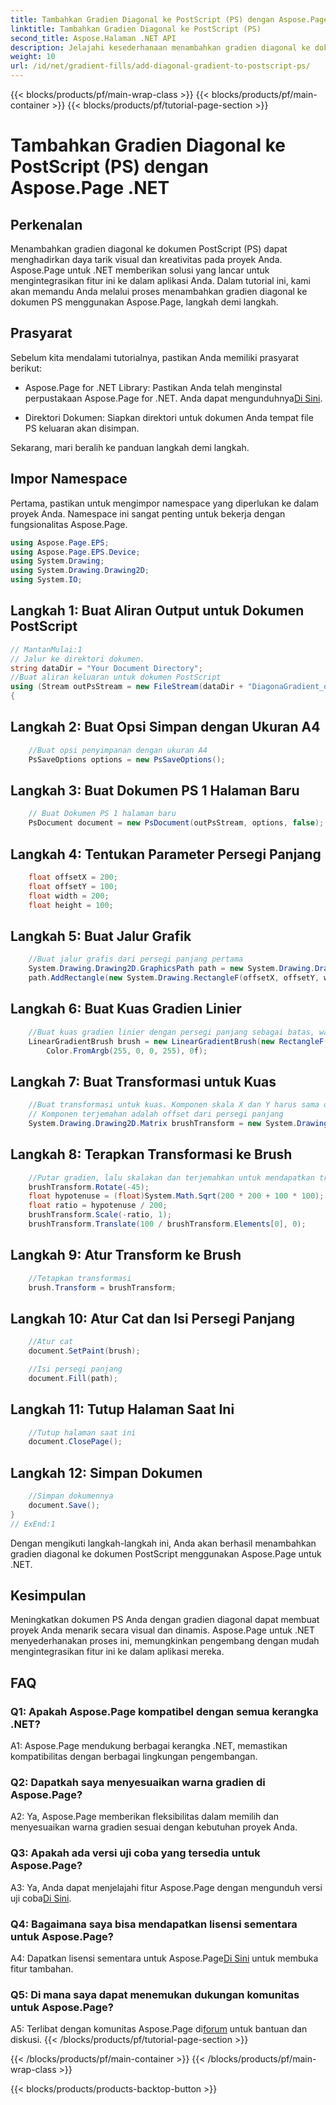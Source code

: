 ```yaml
---
title: Tambahkan Gradien Diagonal ke PostScript (PS) dengan Aspose.Page .NET
linktitle: Tambahkan Gradien Diagonal ke PostScript (PS)
second_title: Aspose.Halaman .NET API
description: Jelajahi kesederhanaan menambahkan gradien diagonal ke dokumen PostScript di .NET dengan Aspose.Page. Tingkatkan proyek Anda dengan elemen visual yang dinamis.
weight: 10
url: /id/net/gradient-fills/add-diagonal-gradient-to-postscript-ps/
---
```


{{< blocks/products/pf/main-wrap-class >}}
{{< blocks/products/pf/main-container >}}
{{< blocks/products/pf/tutorial-page-section >}}

# Tambahkan Gradien Diagonal ke PostScript (PS) dengan Aspose.Page .NET

## Perkenalan

Menambahkan gradien diagonal ke dokumen PostScript (PS) dapat menghadirkan daya tarik visual dan kreativitas pada proyek Anda. Aspose.Page untuk .NET memberikan solusi yang lancar untuk mengintegrasikan fitur ini ke dalam aplikasi Anda. Dalam tutorial ini, kami akan memandu Anda melalui proses menambahkan gradien diagonal ke dokumen PS menggunakan Aspose.Page, langkah demi langkah.

## Prasyarat

Sebelum kita mendalami tutorialnya, pastikan Anda memiliki prasyarat berikut:

-  Aspose.Page for .NET Library: Pastikan Anda telah menginstal perpustakaan Aspose.Page for .NET. Anda dapat mengunduhnya[Di Sini](https://releases.aspose.com/page/net/).

- Direktori Dokumen: Siapkan direktori untuk dokumen Anda tempat file PS keluaran akan disimpan.

Sekarang, mari beralih ke panduan langkah demi langkah.

## Impor Namespace

Pertama, pastikan untuk mengimpor namespace yang diperlukan ke dalam proyek Anda. Namespace ini sangat penting untuk bekerja dengan fungsionalitas Aspose.Page.

```csharp
using Aspose.Page.EPS;
using Aspose.Page.EPS.Device;
using System.Drawing;
using System.Drawing.Drawing2D;
using System.IO;
```

## Langkah 1: Buat Aliran Output untuk Dokumen PostScript

```csharp
// MantanMulai:1
// Jalur ke direktori dokumen.
string dataDir = "Your Document Directory";
//Buat aliran keluaran untuk dokumen PostScript
using (Stream outPsStream = new FileStream(dataDir + "DiagonaGradient_outPS.ps", FileMode.Create))
{
```

## Langkah 2: Buat Opsi Simpan dengan Ukuran A4

```csharp
	//Buat opsi penyimpanan dengan ukuran A4
	PsSaveOptions options = new PsSaveOptions();
```

## Langkah 3: Buat Dokumen PS 1 Halaman Baru

```csharp
	// Buat Dokumen PS 1 halaman baru
	PsDocument document = new PsDocument(outPsStream, options, false);
```

## Langkah 4: Tentukan Parameter Persegi Panjang

```csharp
	float offsetX = 200;
	float offsetY = 100;
	float width = 200;
	float height = 100;
```

## Langkah 5: Buat Jalur Grafik

```csharp
	//Buat jalur grafis dari persegi panjang pertama
	System.Drawing.Drawing2D.GraphicsPath path = new System.Drawing.Drawing2D.GraphicsPath();
	path.AddRectangle(new System.Drawing.RectangleF(offsetX, offsetY, width, height));
```

## Langkah 6: Buat Kuas Gradien Linier

```csharp
	//Buat kuas gradien linier dengan persegi panjang sebagai batas, warna awal, dan akhir
	LinearGradientBrush brush = new LinearGradientBrush(new RectangleF(0, 0, width, height), Color.FromArgb(255, 255, 0, 0),
		Color.FromArgb(255, 0, 0, 255), 0f);
```

## Langkah 7: Buat Transformasi untuk Kuas

```csharp
	//Buat transformasi untuk kuas. Komponen skala X dan Y harus sama dengan lebar dan tinggi persegi panjang.
	// Komponen terjemahan adalah offset dari persegi panjang
	System.Drawing.Drawing2D.Matrix brushTransform = new System.Drawing.Drawing2D.Matrix(width, 0, 0, height, offsetX, offsetY);
```

## Langkah 8: Terapkan Transformasi ke Brush

```csharp
	//Putar gradien, lalu skalakan dan terjemahkan untuk mendapatkan transisi warna yang terlihat dalam persegi panjang yang diperlukan
	brushTransform.Rotate(-45);
	float hypotenuse = (float)System.Math.Sqrt(200 * 200 + 100 * 100);
	float ratio = hypotenuse / 200;
	brushTransform.Scale(-ratio, 1);
	brushTransform.Translate(100 / brushTransform.Elements[0], 0);
```

## Langkah 9: Atur Transform ke Brush

```csharp
	//Tetapkan transformasi
	brush.Transform = brushTransform;
```

## Langkah 10: Atur Cat dan Isi Persegi Panjang

```csharp
	//Atur cat
	document.SetPaint(brush);

	//Isi persegi panjang
	document.Fill(path);
```

## Langkah 11: Tutup Halaman Saat Ini

```csharp
	//Tutup halaman saat ini
	document.ClosePage();
```

## Langkah 12: Simpan Dokumen

```csharp
	//Simpan dokumennya
	document.Save();
}
// ExEnd:1
```

Dengan mengikuti langkah-langkah ini, Anda akan berhasil menambahkan gradien diagonal ke dokumen PostScript menggunakan Aspose.Page untuk .NET.

## Kesimpulan

Meningkatkan dokumen PS Anda dengan gradien diagonal dapat membuat proyek Anda menarik secara visual dan dinamis. Aspose.Page untuk .NET menyederhanakan proses ini, memungkinkan pengembang dengan mudah mengintegrasikan fitur ini ke dalam aplikasi mereka.

## FAQ

### Q1: Apakah Aspose.Page kompatibel dengan semua kerangka .NET?

A1: Aspose.Page mendukung berbagai kerangka .NET, memastikan kompatibilitas dengan berbagai lingkungan pengembangan.

### Q2: Dapatkah saya menyesuaikan warna gradien di Aspose.Page?

A2: Ya, Aspose.Page memberikan fleksibilitas dalam memilih dan menyesuaikan warna gradien sesuai dengan kebutuhan proyek Anda.

### Q3: Apakah ada versi uji coba yang tersedia untuk Aspose.Page?

 A3: Ya, Anda dapat menjelajahi fitur Aspose.Page dengan mengunduh versi uji coba[Di Sini](https://releases.aspose.com/).

### Q4: Bagaimana saya bisa mendapatkan lisensi sementara untuk Aspose.Page?

 A4: Dapatkan lisensi sementara untuk Aspose.Page[Di Sini](https://purchase.aspose.com/temporary-license/) untuk membuka fitur tambahan.

### Q5: Di mana saya dapat menemukan dukungan komunitas untuk Aspose.Page?

 A5: Terlibat dengan komunitas Aspose.Page di[forum](https://forum.aspose.com/c/page/39) untuk bantuan dan diskusi.
{{< /blocks/products/pf/tutorial-page-section >}}

{{< /blocks/products/pf/main-container >}}
{{< /blocks/products/pf/main-wrap-class >}}

{{< blocks/products/products-backtop-button >}}
